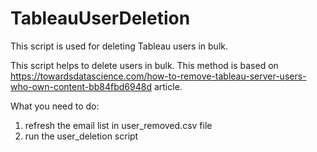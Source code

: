 # TableauUserDeletion
This script is used for deleting Tableau users in bulk. 

This script helps to delete users in bulk.
This method is based on https://towardsdatascience.com/how-to-remove-tableau-server-users-who-own-content-bb84fbd6948d 
article. 

What you need to do: 
1. refresh the email list in user_removed.csv file
2. run the user_deletion script
